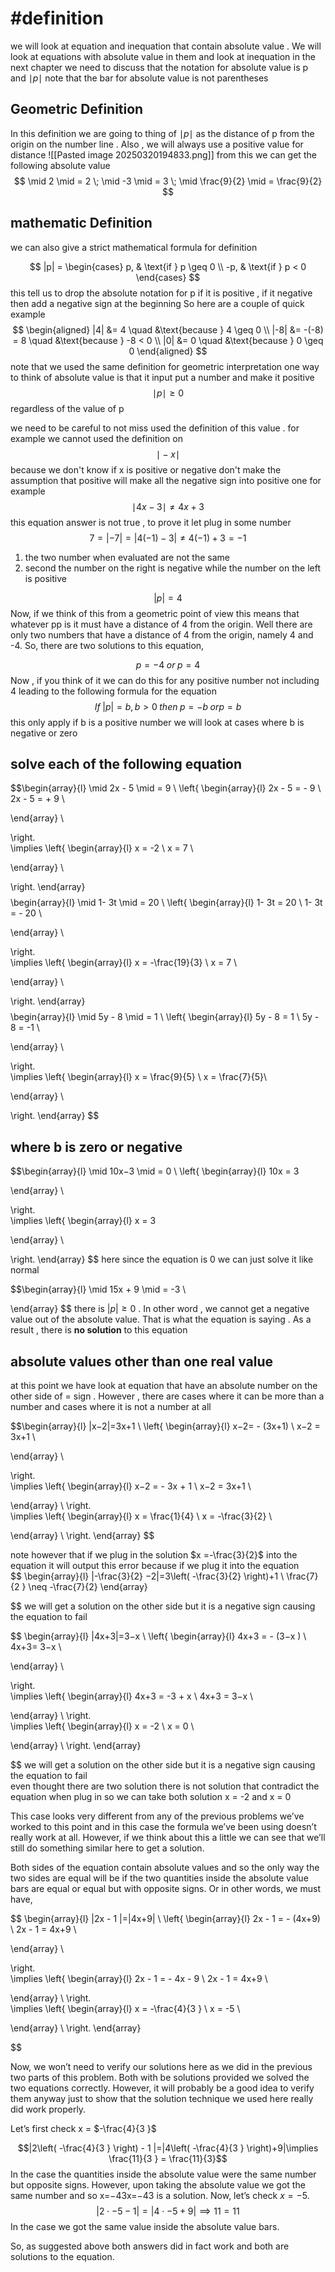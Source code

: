 

# #definition 

we will  look at equation  and   inequation  that  contain absolute value .  We  will  look  at equations  with  absolute  value in them  and  look  at inequation in the next chapter
we need to discuss that the  notation for absolute  value is  p  and $\mid p \mid$ note  that the bar for  absolute value is  not parentheses 

##  Geometric Definition 
In this definition  we are going to thing  of  $\mid p \mid$ as  the distance of p from the origin  on the number line   . Also  , we will  always  use a positive value for distance 
 ![[Pasted image 20250320194833.png]] 
 from this  we can get the following  absolute value 
 $$
 \mid  2 \mid  = 2     \;  \mid -3 \mid  = 3  \; \mid \frac{9}{2} \mid    =  \frac{9}{2}
 $$
 
## mathematic Definition  
we can  also  give a strict mathematical  formula   for  definition 

$$
|p| =
\begin{cases}
    p, & \text{if } p \geq 0 \\
    -p, & \text{if } p < 0
\end{cases}
$$
this tell us to drop the absolute  notation for p  if it is  positive , if it negative then add a negative sign  at the beginning 
So  here are a couple of quick example   
$$
\begin{aligned}
    |4| &= 4 \quad &\text{because } 4 \geq 0 \\
    |-8| &= -(-8) = 8 \quad &\text{because } -8 < 0 \\
    |0| &= 0 \quad &\text{because } 0 \geq 0
\end{aligned}
$$
note that we used the same definition  for  geometric interpretation 
one way to think of  absolute value is that it  input  put a  number and make it positive 
$$
\mid p \mid \geq  0  
$$
regardless of the value of    p 

we  need to  be careful to not miss used the definition of this value  .  for example  we cannot used the definition on  
$$\mid -x \mid   $$because  we don't know if x is positive or negative 
don't make the assumption that positive will make all the negative sign  into  positive one   for example   
$$
\mid  4x    -3  \mid     \neq  4x  + 3  
$$
this equation   answer is not true , to prove it let plug in  some number 
$$
7=|−7|=|4(−1)−3|≠4(−1)+3=−1
$$
1.  the two number when  evaluated  are not the same  
2. second the number on the right is negative while the number on  the left is positive  


$$|p|=4$$
Now, if we think of this from a geometric point of view this means that whatever pp is it must have a distance of 4 from the origin. Well there are only two numbers that have a distance of 4 from the origin, namely 4 and -4. So, there are two solutions to this equation,

$$p=−4\;  or\; p=4$$
Now  , if you think of it  we can do  this  for any positive number  not including  4 leading to the following formula  for the equation 
$$If  \; |p|=b,b>0 \;then \;p=−b\;or p=b$$ this only  apply if b is a positive number we will look  at cases where b is negative or  zero 
## solve each of the following equation 

$$\begin{array}{l}
\mid 2x  -  5  \mid   = 9   \\
 \left\{
\begin{array}{l} 
2x  -  5 =  - 9  \\
2x  -  5  =  +   9     \\

\end{array} \\

\right.    
\implies
 \left\{
\begin{array}{l} 
x   =  -2  \\
x  =   7    \\

\end{array} \\

\right.
\end{array} $$$$
\begin{array}{l}
\mid 1-  3t  \mid   =  20   \\
\left\{
\begin{array}{l} 
 1-  3t = 20  \\
 1-  3t = - 20    \\

\end{array} \\

\right.    
\implies
 \left\{
\begin{array}{l} 
x   =  -\frac{19}{3}   \\
x  =   7 \\

\end{array} \\

\right.
\end{array}
$$
$$
\begin{array}{l}
\mid 5y  - 8 \mid  =  1  \\
\left\{
\begin{array}{l} 
5y  - 8 = 1  \\
5y  - 8 = -1    \\

\end{array} \\

\right.    
\implies
 \left\{
\begin{array}{l} 
x   =  \frac{9}{5}  \\
x  =    \frac{7}{5}\\

\end{array} \\

\right.
\end{array}
$$
## where  b is  zero or negative  
$$\begin{array}{l}
\mid 10x−3 \mid   = 0    \\
 \left\{
\begin{array}{l} 
10x    =   3  

\end{array} \\

\right.    
\implies
 \left\{
\begin{array}{l} 
x   =  3

\end{array} \\

\right.
\end{array} $$
here  since the  equation is  0   we can just solve it like  normal 

$$\begin{array}{l}
\mid 15x  + 9  \mid   = -3 \\

\end{array} $$ there is  $|p|≥0$ .  In other word  ,  we cannot get a  negative value out   of the absolute value.  That is  what the equation is saying .   As a result , there  is  **no  solution** to this equation 


##    absolute   values   other than one  real value 

at this  point we have look  at equation that have an absolute number  on the  other side of = sign . However , there are cases where it can  be more than  a number and cases  where it is not a number at all 



$$\begin{array}{l}
|x−2|=3x+1   \\
 \left\{
\begin{array}{l} 
x−2=  - (3x+1) \\
x−2 = 3x+1  \\

\end{array} \\

\right.    
\implies
 \left\{
\begin{array}{l} 
x−2 =   -  3x  +  1 \\
x−2  = 3x+1  \\

\end{array} \\
\right.    
\implies
 \left\{
\begin{array}{l} 
x   =  \frac{1}{4} \\
x   =  -\frac{3}{2} \\

\end{array} \\
\right.
\end{array} $$

note  however that  if we plug  in  the solution  $x  =-\frac{3}{2}$  into the equation it will output this error 
because if we plug it into the equation  
$$
\begin{array}{l}
|-\frac{3}{2} −2|=3\left( -\frac{3}{2} \right)+1      \\
\frac{7}{2      } \neq   -\frac{7}{2}
\end{array}

$$
we will get  a solution on the other side but it is a  negative sign  causing the equation to fail  




$$
\begin{array}{l}
|4x+3|=3−x   \\
\left\{
\begin{array}{l} 
4x+3 =  - (3−x ) \\
4x+3= 3−x   \\

\end{array} \\

\right.    
\implies
 \left\{
\begin{array}{l} 
4x+3  =  -3   +  x  \\
4x+3   = 3−x   \\

\end{array} \\
\right.    
\implies
 \left\{
\begin{array}{l} 
x   = -2 \\
x   =  0 \\

\end{array} \\
\right.
\end{array}

$$
we will get  a solution on the other side but it is a  negative sign  causing the equation to fail  
even  thought  there are  two  solution  there  is not  solution  that  contradict  the equation when  plug  in so  we can take both  solution  x = -2  and  x = 0  





This case looks very different from any of the previous problems we’ve worked to this point and in this case the formula we’ve been using doesn’t really work at all. However, if we think about this a little we can see that we’ll still do something similar here to get a solution.

Both sides of the equation contain absolute values and so the only way the two sides are equal will be if the two quantities inside the absolute value bars are equal or equal but with opposite signs. Or in other words, we must have,


$$
\begin{array}{l}
|2x   - 1 |=|4x+9|   \\
\left\{
\begin{array}{l} 
2x   - 1 =  - (4x+9) \\
2x   - 1 = 4x+9   \\

\end{array} \\

\right.    
\implies
 \left\{
\begin{array}{l} 
2x   - 1 =  - 4x  - 9   \\
2x   - 1 = 4x+9    \\

\end{array} \\
\right.    
\implies
 \left\{
\begin{array}{l} 
x   =  -\frac{4}{3 } \\
x   = -5  \\

\end{array} \\
\right.
\end{array}

$$

Now, we won’t need to verify our solutions here as we did in the previous two parts of this problem. Both with be solutions provided we solved the two equations correctly. However, it will probably be a good idea to verify them anyway just to show that the solution technique we used here really did work properly.

Let’s first check x   =  $-\frac{4}{3 }$

$$|2\left( -\frac{4}{3 } \right)  - 1 |=|4\left( -\frac{4}{3 } \right)+9|\implies  \frac{11}{3 }  = \frac{11}{3}$$
In the case the quantities inside the absolute value were the same number but opposite signs. However, upon taking the absolute value we got the same number and so x=−43x=−43 is a solution. Now, let’s check $x=−5$.
$$|2\cdot  - 5   - 1 |=|4\cdot  - 5+9| \implies 11  =11 $$
In the case we got the same value inside the absolute value bars.

So, as suggested above both answers did in fact work and both are solutions to the equation.